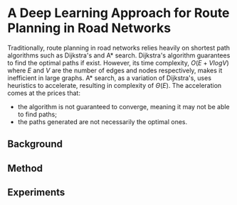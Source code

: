 # A Deep Learning Approach for Route Planning in Road Networks
Traditionally, route planning in road networks relies heavily on shortest path algorithms such as Dijkstra's and A* search.
Dijkstra's algorithm guarantees to find the optimal paths if exist. However, its time complexity, $O(E + VlogV)$ where $E$ and $V$ are the number of edges and nodes respectively, makes it inefficient in large graphs. A* search, as a variation of Dijkstra's, uses heuristics to accelerate, resulting in complexity of $\Theta (E)$. The acceleration comes at the prices that:  
* the algorithm is not guaranteed to converge, meaning it may not be able to find paths;  
* the paths generated are not necessarily the optimal ones.

## Background

## Method

## Experiments

